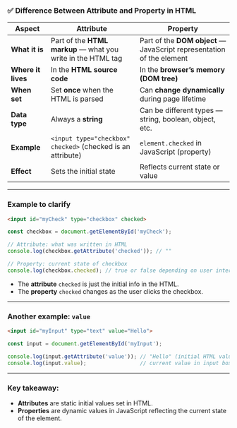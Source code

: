 ### ✅ Difference Between **Attribute** and **Property** in HTML

| Aspect             | **Attribute**                                                | **Property**                                                          |
| ------------------ | ------------------------------------------------------------ | --------------------------------------------------------------------- |
| **What it is**     | Part of the **HTML markup** — what you write in the HTML tag | Part of the **DOM object** — JavaScript representation of the element |
| **Where it lives** | In the **HTML source code**                                  | In the **browser’s memory (DOM tree)**                                |
| **When set**       | Set **once** when the HTML is parsed                         | Can **change dynamically** during page lifetime                       |
| **Data type**      | Always a **string**                                          | Can be different types — string, boolean, object, etc.                |
| **Example**        | `<input type="checkbox" checked>` (checked is an attribute)  | `element.checked` in JavaScript (property)                            |
| **Effect**         | Sets the initial state                                       | Reflects current state or value                                       |

---

### Example to clarify

```html
<input id="myCheck" type="checkbox" checked>
```

```js
const checkbox = document.getElementById('myCheck');

// Attribute: what was written in HTML
console.log(checkbox.getAttribute('checked')); // ""

// Property: current state of checkbox
console.log(checkbox.checked); // true or false depending on user interaction
```

* The **attribute** `checked` is just the initial info in the HTML.
* The **property** `checked` changes as the user clicks the checkbox.

---

### Another example: `value`

```html
<input id="myInput" type="text" value="Hello">
```

```js
const input = document.getElementById('myInput');

console.log(input.getAttribute('value')); // "Hello" (initial HTML value)
console.log(input.value);                 // current value in input box (may change as user types)
```

---

### Key takeaway:

* **Attributes** are static initial values set in HTML.
* **Properties** are dynamic values in JavaScript reflecting the current state of the element.